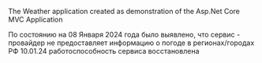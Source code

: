 The Weather application created as demonstration of the Asp.Net Core MVC Application

По состоянию на 08 Января 2024 года было выявлено, что сервис - провайдер не предоставляет информацию о погоде в регионах/городах РФ
10.01.24 работоспособность сервиса восстановлена
